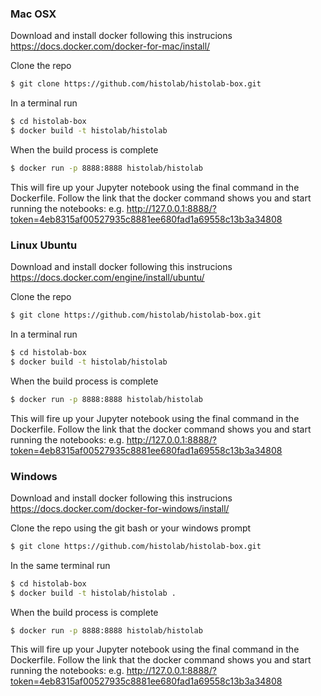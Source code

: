 ### Mac OSX

Download and install docker following this instrucions https://docs.docker.com/docker-for-mac/install/

Clone the repo
```bash
$ git clone https://github.com/histolab/histolab-box.git
```

In a terminal run
```bash
$ cd histolab-box
$ docker build -t histolab/histolab
```

When the build process is complete

```bash
$ docker run -p 8888:8888 histolab/histolab
```

This will fire up your Jupyter notebook using the final command in the Dockerfile.
Follow the link that the docker command shows you and start running the notebooks:
e.g.  http://127.0.0.1:8888/?token=4eb8315af00527935c8881ee680fad1a69558c13b3a34808

### Linux Ubuntu

Download and install docker following this instrucions https://docs.docker.com/engine/install/ubuntu/

Clone the repo
```bash
$ git clone https://github.com/histolab/histolab-box.git
```

In a terminal run
```bash
$ cd histolab-box
$ docker build -t histolab/histolab
```

When the build process is complete

```bash
$ docker run -p 8888:8888 histolab/histolab
```

This will fire up your Jupyter notebook using the final command in the Dockerfile.
Follow the link that the docker command shows you and start running the notebooks:
e.g.  http://127.0.0.1:8888/?token=4eb8315af00527935c8881ee680fad1a69558c13b3a34808

### Windows

Download and install docker following this instrucions https://docs.docker.com/docker-for-windows/install/

Clone the repo using the git bash or your windows prompt
```bash
$ git clone https://github.com/histolab/histolab-box.git
```

In the same terminal run
```bash
$ cd histolab-box
$ docker build -t histolab/histolab .
```

When the build process is complete

```bash
$ docker run -p 8888:8888 histolab/histolab
```

This will fire up your Jupyter notebook using the final command in the Dockerfile.
Follow the link that the docker command shows you and start running the notebooks:
e.g.  http://127.0.0.1:8888/?token=4eb8315af00527935c8881ee680fad1a69558c13b3a34808